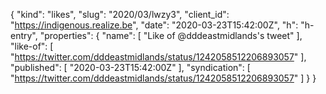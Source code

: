 {
  "kind": "likes",
  "slug": "2020/03/lwzy3",
  "client_id": "https://indigenous.realize.be",
  "date": "2020-03-23T15:42:00Z",
  "h": "h-entry",
  "properties": {
    "name": [
      "Like of @dddeastmidlands's tweet"
    ],
    "like-of": [
      "https://twitter.com/dddeastmidlands/status/1242058512206893057"
    ],
    "published": [
      "2020-03-23T15:42:00Z"
    ],
    "syndication": [
      "https://twitter.com/dddeastmidlands/status/1242058512206893057"
    ]
  }
}
